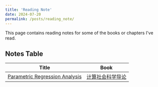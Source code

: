 ```yaml
---
title: 'Reading Note'
date: 2024-07-20
permalink: /posts/reading_note/
---
```


This page contains reading notes for some of the books or chapters I've read.

## Notes Table

|        Title         |         Book         |                 
| -------------------- | -------------------- |
| [Parametric Regression Analysis](http://leahxqing.github.io/posts/2024-04-29-CS.md) | [计算社会科学导论](https://book.douban.com/subject/36603927/) |

